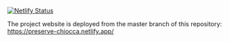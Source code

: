 [![Netlify Status](https://api.netlify.com/api/v1/badges/064aab98-8ebf-44fb-bce9-790efe82135e/deploy-status)](https://app.netlify.com/sites/preserve-chiocca/deploys)

The project website is deployed from the master branch of this repository: https://preserve-chiocca.netlify.app/
